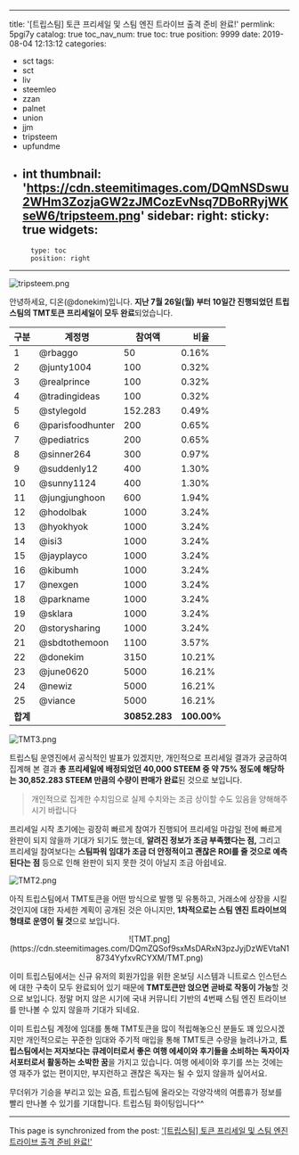 
---
title: '[트립스팀] 토큰 프리세일 및 스팀 엔진 트라이브 출격 준비 완료!'
permlink: 5pgi7y
catalog: true
toc_nav_num: true
toc: true
position: 9999
date: 2019-08-04 12:13:12
categories:
- sct
tags:
- sct
- liv
- steemleo
- zzan
- palnet
- union
- jjm
- tripsteem
- upfundme
- int
thumbnail: 'https://cdn.steemitimages.com/DQmNSDswu2WHm3ZozjaGW2zJMCozEvNsq7DBoRRyjWKseW6/tripsteem.png'
sidebar:
    right:
        sticky: true
widgets:
    -
        type: toc
        position: right
---


![tripsteem.png](https://cdn.steemitimages.com/DQmNSDswu2WHm3ZozjaGW2zJMCozEvNsq7DBoRRyjWKseW6/tripsteem.png)

안녕하세요, 디온(@donekim)입니다. **지난 7월 26일(월) 부터 10일간 진행되었던 트립스팀의 TMT토큰 프리세일이 모두 완료**되었습니다. 

| **구분** | **계정명**       | **참여액**    | **비율**    |
| -------- | ---------------- | ------------- | ----------- |
| 1        | @rbaggo          | 50            | 0.16%       |
| 2        | @junty1004       | 100           | 0.32%       |
| 3        | @realprince      | 100           | 0.32%       |
| 4        | @tradingideas    | 100           | 0.32%       |
| 5        | @stylegold       | 152.283       | 0.49%       |
| 6        | @parisfoodhunter | 200           | 0.65%       |
| 7        | @pediatrics      | 200           | 0.65%       |
| 8        | @sinner264       | 300           | 0.97%       |
| 9        | @suddenly12      | 400           | 1.30%       |
| 10       | @sunny1124       | 400           | 1.30%       |
| 11       | @jungjunghoon    | 600           | 1.94%       |
| 12       | @hodolbak        | 1000          | 3.24%       |
| 13       | @hyokhyok        | 1000          | 3.24%       |
| 14       | @isi3            | 1000          | 3.24%       |
| 15       | @jayplayco       | 1000          | 3.24%       |
| 16       | @kibumh          | 1000          | 3.24%       |
| 17       | @nexgen          | 1000          | 3.24%       |
| 18       | @parkname        | 1000          | 3.24%       |
| 19       | @sklara          | 1000          | 3.24%       |
| 20       | @storysharing    | 1000          | 3.24%       |
| 21       | @sbdtothemoon    | 1100          | 3.57%       |
| 22       | @donekim         | 3150          | 10.21%      |
| 23       | @june0620        | 5000          | 16.21%      |
| 24       | @newiz           | 5000          | 16.21%      |
| 25       | @viance          | 5000          | 16.21%      |
| **합계** |                  | **30852.283** | **100.00%** |

![TMT3.png](https://cdn.steemitimages.com/DQmX5ayHfE3qSpgotzC1SkP6jH1iTbFZPr6LHq6K1iL7LTj/TMT3.png)

트립스팀 운영진에서 공식적인 발표가 있겠지만, 개인적으로 프리세일 결과가 궁금하여 집계해 본 결과 **총 프리세일에 배정되었던 40,000 STEEM 중 약 75% 정도에 해당하는 30,852.283 STEEM 만큼의 수량이 판매가 완료**된 것으로 보입니다. 

> 개인적으로 집계한 수치임으로 실제 수치와는 조금 상이할 수도 있음을 양해해주시기 바랍니다

프리세일 시작 초기에는 굉장히 빠르게 참여가 진행되어 프리세일 마감일 전에 빠르게 완판이 되지 않을까 기대가 되기도 했는데, **알려진 정보가 조금 부족했다는 점,** 그리고 프리세일 참여보다는 **스팀파워 임대가 조금 더 안정적이고 괜찮은 ROI를 줄 것으로 예측된다는 점** 등으로 인해 완판이 되지 못한 것이 아닐지 조금 아쉽네요.

![TMT2.png](https://cdn.steemitimages.com/DQmPaQFSnB6gomURfjhmE6gnxayBQSyR92dpAuLNXR9ozxn/TMT2.png)


아직 트립스팀에서 TMT토큰을 어떤 방식으로 발행 및 유통하고, 거래소에 상장을 시킬 것인지에 대한 자세한 계획이 공개된 것은 아니지만, **1차적으로는 스팀 엔진 트라이브의 형태로 운영이 될 것**으로 보입니다. 

<center>![TMT.png](https://cdn.steemitimages.com/DQmZQSof9sxMsDARxN3pzJyjDzWEVtaN18734YyfxvRCYXM/TMT.png)</center>

이미 트립스팀에서는 신규 유저의 회원가입을 위한 온보딩 시스템과 니트로스 인스턴스에 대한 구축이 모두 완료되어 있기 때문에 **TMT토큰만 얹으면 곧바로 작동이 가능**할 것으로 보입니다. 정말 머지 않은 시기에 국내 커뮤니티 기반의 4번째 스팀 엔진 트라이브를 만나볼 수 있지 않을까 기대가 되네요.

이미 트립스팀 계정에 임대를 통해 TMT토큰을 많이 적립해놓으신 분들도 꽤 있으시겠지만 개인적으로는 꾸준한 임대와 주기적 매입을 통해 TMT토큰 수량을 늘려나가고, **트립스팀에서는 저자보다는 큐레이터로서 좋은 여행 에세이와 후기들을 소비하는 독자이자 서포터로서 활동하는 소박한 꿈**을 가지고 있습니다. 여행 에세이와 후기를 쓰는 것에는 영 재주가 없는 편이지만, 부지런하고 괜찮은 독자는 될 수 있지 않을까 싶어서요.

무더위가 기승을 부리고 있는 요즘, 트립스팀에 올라오는 각양각색의 여름휴가 정보를 빨리 만나볼 수 있기를 기대합니다. 트립스팀 화이팅입니다^^

- - -

This page is synchronized from the post: ['[트립스팀] 토큰 프리세일 및 스팀 엔진 트라이브 출격 준비 완료!'](https://steemit.com/@donekim/5pgi7y)
